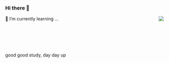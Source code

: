 ### Hi there 👋

<!--
**SaneHe/SaneHe** is a ✨ _special_ ✨ repository because its `README.md` (this file) appears on your GitHub profile.

Here are some ideas to get you started:

- 🔭 I’m currently working on ...
- 
- 👯 I’m looking to collaborate on ...
- 🤔 I’m looking for help with ...
- 💬 Ask me about ...
- 📫 How to reach me: ...
- 😄 Pronouns: ...
- ⚡ Fun fact: ...
-->

<a style="display:block" href="https://github.com/anuraghazra/github-readme-stats">
  <img align="right" src="https://github-readme-stats.vercel.app/api?username=SaneHe&theme=dark&show_icons=true&hide_title=true" />
</a>

<!-- <a style="display:block" href="https://github.com/anuraghazra/github-readme-stats">
  <img align="right" src="https://github-readme-stats.vercel.app/api/top-langs/?username=SaneHe&theme=dark" />
</a> -->

🌱 I’m currently learning ...

<br/><br/><br/><br/><br/>
good good study, day day up

<!-- <p align="center"> 
  Visitor count<br>
  <img src="https://profile-counter.glitch.me/SaneHe/count.svg" />
</p> -->
